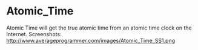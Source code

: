 Atomic_Time
===========
Atomic Time will get the true atomic time from an atomic time clock on the Internet.
Screenshots: http://www.averageprogrammer.com/images/Atomic_Time_SS1.png
